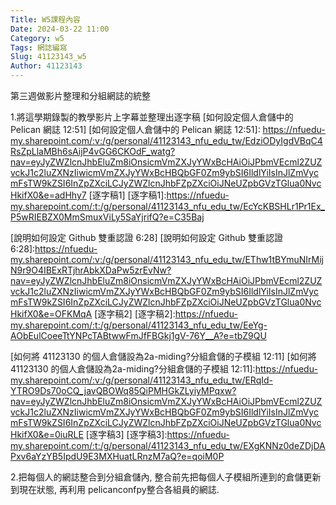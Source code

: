 ```yaml
---
Title: W5課程內容
Date: 2024-03-22 11:00
Category: w5
Tags: 網誌編寫
Slug: 41123143_w5
Author: 41123143
---
```


第三週做影片整理和分組網誌的統整

<!-- PELICAN_END_SUMMARY -->

 1.將這學期錄製的教學影片上字幕並整理出逐字稿
[如何設定個人倉儲中的 Pelican 網誌 12:51]
[如何設定個人倉儲中的 Pelican 網誌 12:51]:
https://nfuedu-my.sharepoint.com/:v:/g/personal/41123143_nfu_edu_tw/EdziODyIgdVBqC4RsZpLlaMBh6sAijP4vGG6CKOdF_watg?nav=eyJyZWZlcnJhbEluZm8iOnsicmVmZXJyYWxBcHAiOiJPbmVEcml2ZUZvckJ1c2luZXNzIiwicmVmZXJyYWxBcHBQbGF0Zm9ybSI6IldlYiIsInJlZmVycmFsTW9kZSI6InZpZXciLCJyZWZlcnJhbFZpZXciOiJNeUZpbGVzTGlua0NvcHkifX0&e=adHhy7
[逐字稿1]
[逐字稿1]:https://nfuedu-my.sharepoint.com/:t:/g/personal/41123143_nfu_edu_tw/EcYcKBSHLr1Pr1Ex_P5wRIEBZX0MmSmuxViLy5SaYjrifQ?e=C35Baj

[說明如何設定 Github 雙重認證  6:28]
[說明如何設定 Github 雙重認證  6:28]:https://nfuedu-my.sharepoint.com/:v:/g/personal/41123143_nfu_edu_tw/EThw1tBYmuNIrMijN9r9O4IBExRTjhrAbkXDaPw5zrEvNw?nav=eyJyZWZlcnJhbEluZm8iOnsicmVmZXJyYWxBcHAiOiJPbmVEcml2ZUZvckJ1c2luZXNzIiwicmVmZXJyYWxBcHBQbGF0Zm9ybSI6IldlYiIsInJlZmVycmFsTW9kZSI6InZpZXciLCJyZWZlcnJhbFZpZXciOiJNeUZpbGVzTGlua0NvcHkifX0&e=OFKMqA
[逐字稿2]
[逐字稿2]:https://nfuedu-my.sharepoint.com/:t:/g/personal/41123143_nfu_edu_tw/EeYg-AObEulCoeeTtYNPcTABtwwFmJfFBGkj1gV-76Y__A?e=tbZ9QU

[如何將 41123130 的個人倉儲設為2a-miding?分組倉儲的子模組 12:11]
[如何將 41123130 的個人倉儲設為2a-miding?分組倉儲的子模組 12:11]:https://nfuedu-my.sharepoint.com/:v:/g/personal/41123143_nfu_edu_tw/ERqId-YTRO9Ds70oCQ_javQBOWq85QiPMHGkZLyiyMPqxw?nav=eyJyZWZlcnJhbEluZm8iOnsicmVmZXJyYWxBcHAiOiJPbmVEcml2ZUZvckJ1c2luZXNzIiwicmVmZXJyYWxBcHBQbGF0Zm9ybSI6IldlYiIsInJlZmVycmFsTW9kZSI6InZpZXciLCJyZWZlcnJhbFZpZXciOiJNeUZpbGVzTGlua0NvcHkifX0&e=0iuRLE
[逐字稿3]
[逐字稿3]:https://nfuedu-my.sharepoint.com/:t:/g/personal/41123143_nfu_edu_tw/EXgKNNz0deZDjDAPxv6aYzYB5IpdU9E3MXHuatLRnzM7aQ?e=qoiM0P

2.把每個人的網誌整合到分組倉儲內, 整合前先把每個人子模組所連到的倉儲更新到現在狀態, 再利用 pelicanconfpy整合各組員的網誌.